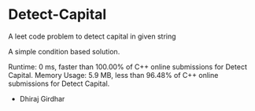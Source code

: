 # Detect-Capital
A leet code problem to detect capital in given string

A simple condition based solution.

Runtime: 0 ms, faster than 100.00% of C++ online submissions for Detect Capital.
Memory Usage: 5.9 MB, less than 96.48% of C++ online submissions for Detect Capital.

- Dhiraj Girdhar

